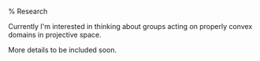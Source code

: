% Research

Currently I'm interested in thinking about groups acting on properly convex domains in projective space.

More details to be included soon.